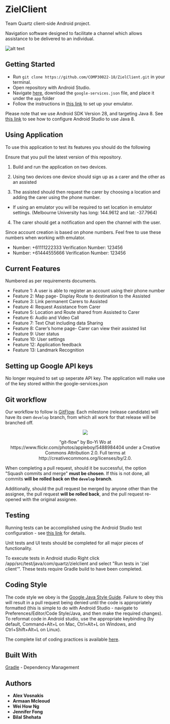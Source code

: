 # ZielClient

Team Quartz client-side Android project. 

Navigation software designed to facilitate a channel which allows assistance to be delivered to an individual.  

![alt text](https://i.imgur.com/EajOPNo.png "Ziel Logo") 

## Getting Started

* Run `git clone https://github.com/COMP30022-18/ZielClient.git` in your terminal.
* Open repository with Android Studio.
* Navigate [here](https://console.firebase.google.com/u/2/project/zielbase/settings/general/android:com.quartz.zielclient), download the `google-services.json` file, and place it under the `app` folder
* Follow the instructions in [this link](https://developer.android.com/studio/run/) to set up your emulator.

Please note that we use Android SDK Version 28, and targeting Java 8. See [this link](https://developer.android.com/studio/write/java8-support) to see how to configure Android Studio to use Java 8.
## Using Application 
To use this application to test its features you should do the following

Ensure that you pull the latest version of this repository.
1. Build and run the application on two devices. 

2. Using two devices one device should sign up as a carer and the other as an assisted

3. The assisted should then request the carer by choosing a location and adding the carer using the phone number.

* If using an emulator you will be required to set location in emulator settings. (Melbourne University has long: 144.9612 and lat: -37.7964)

4. The carer should get a notification and open the channel with the user.

Since account creation is based on phone numbers. Feel free to use these numbers when working with emulator.
* Number: +61111222333  Verification Number: 123456
* Number: +61444555666  Verification Number: 123456





## Current Features
Numbered as per requirements documents.
* Feature 1: A user is able to register an account using their phone number
* Feature 2: Map page- Display Route to destination to the Assisted	
* Feature 3: Link permanent Carers to Assisted
* Feature 4: Request Assistance from Carer
* Feature 5: Location and Route shared from Assisted to Carer
* Feature 6: Audio and Video Call 
* Feature 7: Text Chat including data Sharing	
* Feature 8: Carer’s home page- Carer can view their assisted list
* Feature 9: User status
* Feature 10: User settings
* Feature 12: Application feedback
* Feature 13: Landmark Recognition



## Setting up Google API keys

No longer required to set up seperate API key. The application will make use of the key stored within the google-services.json 
## Git workflow

Our workflow to follow is [GitFlow](https://nvie.com/posts/a-successful-git-branching-model/). Each milestone (release candidate) will have its own `develop` branch, from which all work for that release will be branched off.

<p align='center'> <img src=https://c2.staticflickr.com/6/5293/5488984404_4f693eec32.jpg> </p>
<p align='center' fontSize='5px'>  “git-flow” by Bo-Yi Wo at https://www.flickr.com/photos/appleboy/5488984404
 under a Creative Commons Attribution 2.0. Full terms at http://creativecommons.org/licenses/by/2.0.
</p> 


When completing a pull request, should it be successful, the option "Squash commits and merge" **must be chosen**. If this is not done, all commits **will be rolled back on the `develop` branch**.

Additionally, should the pull request be merged by anyone other than the assignee, the pull request **will be rolled back**, and the pull request re-opened with the original assignee.

## Testing

Running tests can be accomplished using the Android Studio test configuration - see [this link](https://developer.android.com/studio/test/) for details.

Unit tests and UI tests should be completed for all major pieces of functionality.

To execute tests in Android studio 
Right click /app/src/test/java/com/quartz/zielclient
and select "Run tests in 'ziel client'".
These tests require Gradle build to have been completed. 

## Coding Style


The code style we obey is the [Google Java Style Guide](https://google.github.io/styleguide/javaguide.html). Failure to obey this will result in a pull request being denied until the code is appropriately formatted (this is simple to do with Android Studio - navigate to Preferences/Editor/Code Style/Java, and then make the required changes). To reformat code in Android studio, use the appropriate keybinding (by default, Command+Alt+L on Mac, Ctrl+Alt+L on Windows, and Ctrl+Shift+Alt+L on Linux).

The complete list of coding practices is available [here](https://docs.google.com/document/d/1RXHFtnGiAb5NsvctyE-T2N9ISuCY1cBWbTEWLzMq3gI).



## Built With


[Gradle](https://gradle.org/) - Dependency Management




## Authors

* **Alex Vosnakis** 
* **Armaan Mcleoud**  
* **Wei How Ng** 
* **Jennifer Fong** 
* **Bilal Shehata** 
